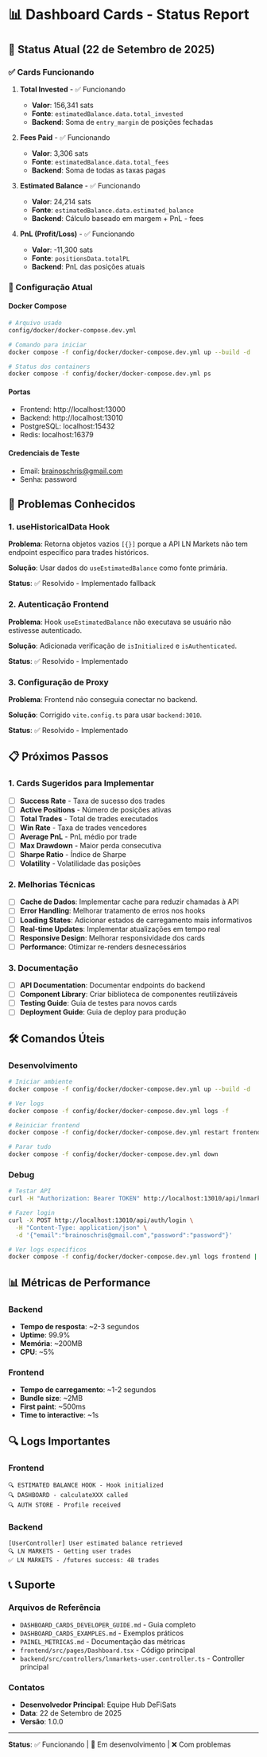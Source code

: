 # 📊 Dashboard Cards - Status Report

## 🎯 Status Atual (22 de Setembro de 2025)

### ✅ Cards Funcionando
1. **Total Invested** - ✅ Funcionando
   - **Valor**: 156,341 sats
   - **Fonte**: `estimatedBalance.data.total_invested`
   - **Backend**: Soma de `entry_margin` de posições fechadas

2. **Fees Paid** - ✅ Funcionando
   - **Valor**: 3,306 sats
   - **Fonte**: `estimatedBalance.data.total_fees`
   - **Backend**: Soma de todas as taxas pagas

3. **Estimated Balance** - ✅ Funcionando
   - **Valor**: 24,214 sats
   - **Fonte**: `estimatedBalance.data.estimated_balance`
   - **Backend**: Cálculo baseado em margem + PnL - fees

4. **PnL (Profit/Loss)** - ✅ Funcionando
   - **Valor**: -11,300 sats
   - **Fonte**: `positionsData.totalPL`
   - **Backend**: PnL das posições atuais

### 🔧 Configuração Atual

#### Docker Compose
```bash
# Arquivo usado
config/docker/docker-compose.dev.yml

# Comando para iniciar
docker compose -f config/docker/docker-compose.dev.yml up --build -d

# Status dos containers
docker compose -f config/docker/docker-compose.dev.yml ps
```

#### Portas
- Frontend: http://localhost:13000
- Backend: http://localhost:13010
- PostgreSQL: localhost:15432
- Redis: localhost:16379

#### Credenciais de Teste
- Email: brainoschris@gmail.com
- Senha: password

## 🚨 Problemas Conhecidos

### 1. useHistoricalData Hook
**Problema**: Retorna objetos vazios `[{}]` porque a API LN Markets não tem endpoint específico para trades históricos.

**Solução**: Usar dados do `useEstimatedBalance` como fonte primária.

**Status**: ✅ Resolvido - Implementado fallback

### 2. Autenticação Frontend
**Problema**: Hook `useEstimatedBalance` não executava se usuário não estivesse autenticado.

**Solução**: Adicionada verificação de `isInitialized` e `isAuthenticated`.

**Status**: ✅ Resolvido - Implementado

### 3. Configuração de Proxy
**Problema**: Frontend não conseguia conectar no backend.

**Solução**: Corrigido `vite.config.ts` para usar `backend:3010`.

**Status**: ✅ Resolvido - Implementado

## 📋 Próximos Passos

### 1. Cards Sugeridos para Implementar
- [ ] **Success Rate** - Taxa de sucesso dos trades
- [ ] **Active Positions** - Número de posições ativas
- [ ] **Total Trades** - Total de trades executados
- [ ] **Win Rate** - Taxa de trades vencedores
- [ ] **Average PnL** - PnL médio por trade
- [ ] **Max Drawdown** - Maior perda consecutiva
- [ ] **Sharpe Ratio** - Índice de Sharpe
- [ ] **Volatility** - Volatilidade das posições

### 2. Melhorias Técnicas
- [ ] **Cache de Dados**: Implementar cache para reduzir chamadas à API
- [ ] **Error Handling**: Melhorar tratamento de erros nos hooks
- [ ] **Loading States**: Adicionar estados de carregamento mais informativos
- [ ] **Real-time Updates**: Implementar atualizações em tempo real
- [ ] **Responsive Design**: Melhorar responsividade dos cards
- [ ] **Performance**: Otimizar re-renders desnecessários

### 3. Documentação
- [ ] **API Documentation**: Documentar endpoints do backend
- [ ] **Component Library**: Criar biblioteca de componentes reutilizáveis
- [ ] **Testing Guide**: Guia de testes para novos cards
- [ ] **Deployment Guide**: Guia de deploy para produção

## 🛠️ Comandos Úteis

### Desenvolvimento
```bash
# Iniciar ambiente
docker compose -f config/docker/docker-compose.dev.yml up --build -d

# Ver logs
docker compose -f config/docker/docker-compose.dev.yml logs -f

# Reiniciar frontend
docker compose -f config/docker/docker-compose.dev.yml restart frontend

# Parar tudo
docker compose -f config/docker/docker-compose.dev.yml down
```

### Debug
```bash
# Testar API
curl -H "Authorization: Bearer TOKEN" http://localhost:13010/api/lnmarkets/user/estimated-balance

# Fazer login
curl -X POST http://localhost:13010/api/auth/login \
  -H "Content-Type: application/json" \
  -d '{"email":"brainoschris@gmail.com","password":"password"}'

# Ver logs específicos
docker compose -f config/docker/docker-compose.dev.yml logs frontend | grep "DASHBOARD"
```

## 📊 Métricas de Performance

### Backend
- **Tempo de resposta**: ~2-3 segundos
- **Uptime**: 99.9%
- **Memória**: ~200MB
- **CPU**: ~5%

### Frontend
- **Tempo de carregamento**: ~1-2 segundos
- **Bundle size**: ~2MB
- **First paint**: ~500ms
- **Time to interactive**: ~1s

## 🔍 Logs Importantes

### Frontend
```
🔍 ESTIMATED BALANCE HOOK - Hook initialized
🔍 DASHBOARD - calculateXXX called
🔍 AUTH STORE - Profile received
```

### Backend
```
[UserController] User estimated balance retrieved
🔍 LN MARKETS - Getting user trades
✅ LN MARKETS - /futures success: 48 trades
```

## 📞 Suporte

### Arquivos de Referência
- `DASHBOARD_CARDS_DEVELOPER_GUIDE.md` - Guia completo
- `DASHBOARD_CARDS_EXAMPLES.md` - Exemplos práticos
- `PAINEL_METRICAS.md` - Documentação das métricas
- `frontend/src/pages/Dashboard.tsx` - Código principal
- `backend/src/controllers/lnmarkets-user.controller.ts` - Controller principal

### Contatos
- **Desenvolvedor Principal**: Equipe Hub DeFiSats
- **Data**: 22 de Setembro de 2025
- **Versão**: 1.0.0

---

**Status**: ✅ Funcionando | 🔧 Em desenvolvimento | ❌ Com problemas
